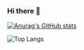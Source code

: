 ### Hi there 👋
[![Anurag's GitHub stats](https://github-readme-stats.vercel.app/api?username=ChuangZheQuan)](https://github.com/anuraghazra/github-readme-stats)

![Top Langs](https://github-readme-stats.vercel.app/api/top-langs/?username=ChuangZheQuan&layout=compact&theme=tokyonight&langs_count=6)
<!--
**ChuangZheQuan/ChuangZheQuan** is a ✨ _special_ ✨ repository because its `README.md` (this file) appears on your GitHub profile.


Here are some ideas to get you started:

- 🔭 I’m currently working on ...
- 🌱 I’m currently learning ...
- 👯 I’m looking to collaborate on ...
- 🤔 I’m looking for help with ...
- 💬 Ask me about ...
- 📫 How to reach me: ...
- 😄 Pronouns: ...
- ⚡ Fun fact: ...
-->
